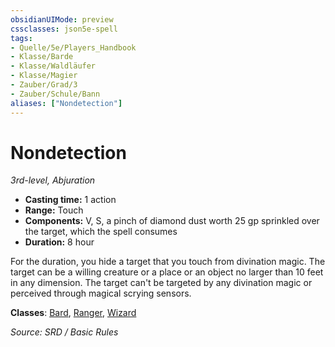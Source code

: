 ```yaml
---
obsidianUIMode: preview
cssclasses: json5e-spell
tags:
- Quelle/5e/Players_Handbook
- Klasse/Barde
- Klasse/Waldläufer
- Klasse/Magier
- Zauber/Grad/3
- Zauber/Schule/Bann
aliases: ["Nondetection"]
---
```

# Nondetection
*3rd-level, Abjuration*  

- **Casting time:** 1 action
- **Range:** Touch
- **Components:** V, S, a pinch of diamond dust worth 25 gp sprinkled over the target, which the spell consumes
- **Duration:** 8 hour

For the duration, you hide a target that you touch from divination magic. The target can be a willing creature or a place or an object no larger than 10 feet in any dimension. The target can't be targeted by any divination magic or perceived through magical scrying sensors.

**Classes**: [Bard](05%20-%20Wikipedia/Charakteroptionen/02.%20Klassen/Barde.md), [Ranger](D&D/05%20-%20Wikipedia/Charakteroptionen/Klassen/Waldläufer.md), [Wizard](../Charakteroptionen/Klassen/Magier.md)

*Source: SRD / Basic Rules*